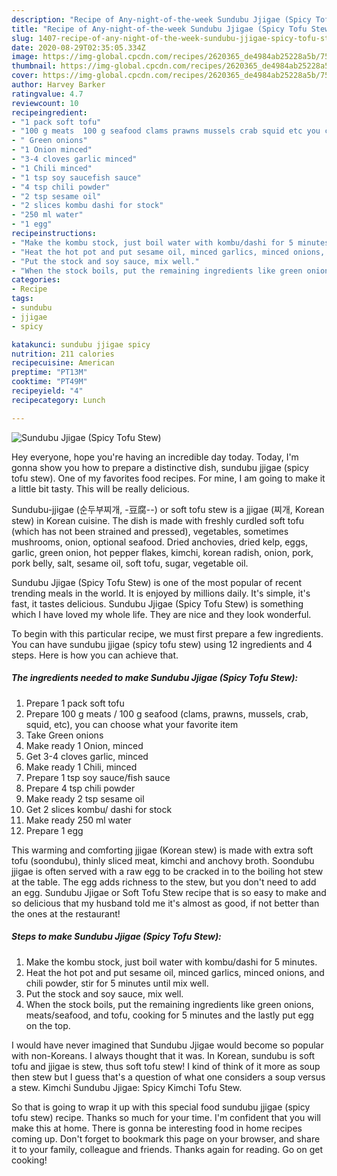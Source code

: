 ```yaml
---
description: "Recipe of Any-night-of-the-week Sundubu Jjigae (Spicy Tofu Stew)"
title: "Recipe of Any-night-of-the-week Sundubu Jjigae (Spicy Tofu Stew)"
slug: 1407-recipe-of-any-night-of-the-week-sundubu-jjigae-spicy-tofu-stew
date: 2020-08-29T02:35:05.334Z
image: https://img-global.cpcdn.com/recipes/2620365_de4984ab25228a5b/751x532cq70/sundubu-jjigae-spicy-tofu-stew-recipe-main-photo.jpg
thumbnail: https://img-global.cpcdn.com/recipes/2620365_de4984ab25228a5b/751x532cq70/sundubu-jjigae-spicy-tofu-stew-recipe-main-photo.jpg
cover: https://img-global.cpcdn.com/recipes/2620365_de4984ab25228a5b/751x532cq70/sundubu-jjigae-spicy-tofu-stew-recipe-main-photo.jpg
author: Harvey Barker
ratingvalue: 4.7
reviewcount: 10
recipeingredient:
- "1 pack soft tofu"
- "100 g meats  100 g seafood clams prawns mussels crab squid etc you can choose what your favorite item"
- " Green onions"
- "1 Onion minced"
- "3-4 cloves garlic minced"
- "1 Chili minced"
- "1 tsp soy saucefish sauce"
- "4 tsp chili powder"
- "2 tsp sesame oil"
- "2 slices kombu dashi for stock"
- "250 ml water"
- "1 egg"
recipeinstructions:
- "Make the kombu stock, just boil water with kombu/dashi for 5 minutes."
- "Heat the hot pot and put sesame oil, minced garlics, minced onions, and chili powder, stir for 5 minutes until mix well."
- "Put the stock and soy sauce, mix well."
- "When the stock boils, put the remaining ingredients like green onions, meats/seafood, and tofu, cooking for 5 minutes and the lastly put egg on the top."
categories:
- Recipe
tags:
- sundubu
- jjigae
- spicy

katakunci: sundubu jjigae spicy 
nutrition: 211 calories
recipecuisine: American
preptime: "PT13M"
cooktime: "PT49M"
recipeyield: "4"
recipecategory: Lunch

---
```



![Sundubu Jjigae (Spicy Tofu Stew)](https://img-global.cpcdn.com/recipes/2620365_de4984ab25228a5b/751x532cq70/sundubu-jjigae-spicy-tofu-stew-recipe-main-photo.jpg)

Hey everyone, hope you're having an incredible day today. Today, I'm gonna show you how to prepare a distinctive dish, sundubu jjigae (spicy tofu stew). One of my favorites food recipes. For mine, I am going to make it a little bit tasty. This will be really delicious.

Sundubu-jjigae (순두부찌개, -豆腐--) or soft tofu stew is a jjigae (찌개, Korean stew) in Korean cuisine. The dish is made with freshly curdled soft tofu (which has not been strained and pressed), vegetables, sometimes mushrooms, onion, optional seafood. Dried anchovies, dried kelp, eggs, garlic, green onion, hot pepper flakes, kimchi, korean radish, onion, pork, pork belly, salt, sesame oil, soft tofu, sugar, vegetable oil.

Sundubu Jjigae (Spicy Tofu Stew) is one of the most popular of recent trending meals in the world. It is enjoyed by millions daily. It's simple, it's fast, it tastes delicious. Sundubu Jjigae (Spicy Tofu Stew) is something which I have loved my whole life. They are nice and they look wonderful.


To begin with this particular recipe, we must first prepare a few ingredients. You can have sundubu jjigae (spicy tofu stew) using 12 ingredients and 4 steps. Here is how you can achieve that.

<!--inarticleads1-->

##### The ingredients needed to make Sundubu Jjigae (Spicy Tofu Stew):

1. Prepare 1 pack soft tofu
1. Prepare 100 g meats / 100 g seafood (clams, prawns, mussels, crab, squid, etc), you can choose what your favorite item
1. Take  Green onions
1. Make ready 1 Onion, minced
1. Get 3-4 cloves garlic, minced
1. Make ready 1 Chili, minced
1. Prepare 1 tsp soy sauce/fish sauce
1. Prepare 4 tsp chili powder
1. Make ready 2 tsp sesame oil
1. Get 2 slices kombu/ dashi for stock
1. Make ready 250 ml water
1. Prepare 1 egg


This warming and comforting jjigae (Korean stew) is made with extra soft tofu (soondubu), thinly sliced meat, kimchi and anchovy broth. Soondubu jjigae is often served with a raw egg to be cracked in to the boiling hot stew at the table. The egg adds richness to the stew, but you don&#39;t need to add an egg. Sundubu Jjigae or Soft Tofu Stew recipe that is so easy to make and so delicious that my husband told me it&#39;s almost as good, if not better than the ones at the restaurant! 

<!--inarticleads2-->

##### Steps to make Sundubu Jjigae (Spicy Tofu Stew):

1. Make the kombu stock, just boil water with kombu/dashi for 5 minutes.
1. Heat the hot pot and put sesame oil, minced garlics, minced onions, and chili powder, stir for 5 minutes until mix well.
1. Put the stock and soy sauce, mix well.
1. When the stock boils, put the remaining ingredients like green onions, meats/seafood, and tofu, cooking for 5 minutes and the lastly put egg on the top.


I would have never imagined that Sundubu Jjigae would become so popular with non-Koreans. I always thought that it was. In Korean, sundubu is soft tofu and jjigae is stew, thus soft tofu stew! I kind of think of it more as soup then stew but I guess that&#39;s a question of what one considers a soup versus a stew. Kimchi Sundubu Jjigae: Spicy Kimchi Tofu Stew. 

So that is going to wrap it up with this special food sundubu jjigae (spicy tofu stew) recipe. Thanks so much for your time. I'm confident that you will make this at home. There is gonna be interesting food in home recipes coming up. Don't forget to bookmark this page on your browser, and share it to your family, colleague and friends. Thanks again for reading. Go on get cooking!
